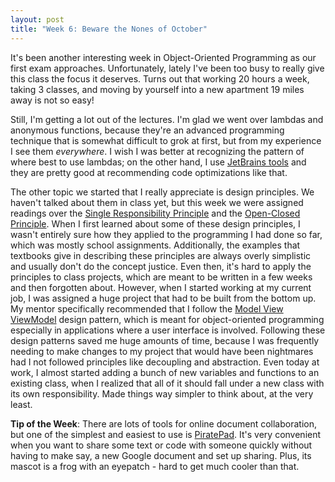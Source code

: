 ```yaml
---
layout: post
title: "Week 6: Beware the Nones of October"
---
```


It's been another interesting week in Object-Oriented Programming as our first exam approaches. Unfortunately, lately I've been too busy to really give this class the focus it deserves. Turns out that working 20 hours a week, taking 3 classes, and moving by yourself into a new apartment 19 miles away is not so easy!

Still, I'm getting a lot out of the lectures. I'm glad we went over lambdas and anonymous functions, because they're an advanced programming technique that is somewhat difficult to grok at first, but from my experience I see them *everywhere*. I wish I was better at recognizing the pattern of where best to use lambdas; on the other hand, I use [JetBrains tools](https://www.jetbrains.com/student/) and they are pretty good at recommending code optimizations like that.

The other topic we started that I really appreciate is design principles. We haven't talked about them in class yet, but this week we were assigned readings over the [Single Responsibility Principle](https://en.wikipedia.org/wiki/Single_responsibility_principle) and the [Open-Closed Principle](https://en.wikipedia.org/wiki/Open/closed_principle). When I first learned about some of these design principles, I wasn't entirely sure how they applied to the programming I had done so far, which was mostly school assignments. Additionally, the examples that textbooks give in describing these principles are always overly simplistic and usually don't do the concept justice. Even then, it's hard to apply the principles to class projects, which are meant to be written in a few weeks and then forgotten about. However, when I started working at my current job, I was assigned a huge project that had to be built from the bottom up. My mentor specifically recommended that I follow the [Model View ViewModel](https://en.wikipedia.org/wiki/Model_View_ViewModel) design pattern, which is meant for object-oriented programming especially in applications where a user interface is involved. Following these design patterns saved me huge amounts of time, because I was frequently needing to make changes to my project that would have been nightmares had I not followed principles like decoupling and abstraction. Even today at work, I almost started adding a bunch of new variables and functions to an existing class, when I realized that all of it should fall under a new class with its own responsibility. Made things way simpler to think about, at the very least.

**Tip of the Week**: There are lots of tools for online document collaboration, but one of the simplest and easiest to use is [PiratePad](http://piratepad.net). It's very convenient when you want to share some text or code with someone quickly without having to make say, a new Google document and set up sharing. Plus, its mascot is a frog with an eyepatch - hard to get much cooler than that.